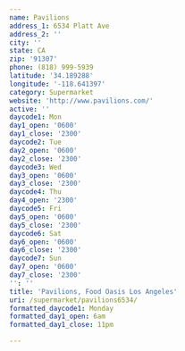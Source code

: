 ```yaml
---
name: Pavilions
address_1: 6534 Platt Ave
address_2: ''
city: ''
state: CA
zip: '91307'
phone: (818) 999-5939
latitude: '34.189288'
longitude: '-118.641397'
category: Supermarket
website: 'http://www.pavilions.com/'
active: ''
daycode1: Mon
day1_open: '0600'
day1_close: '2300'
daycode2: Tue
day2_open: '0600'
day2_close: '2300'
daycode3: Wed
day3_open: '0600'
day3_close: '2300'
daycode4: Thu
day4_open: '2300'
daycode5: Fri
day5_open: '0600'
day5_close: '2300'
daycode6: Sat
day6_open: '0600'
day6_close: '2300'
daycode7: Sun
day7_open: '0600'
day7_close: '2300'
'': ''
title: 'Pavilions, Food Oasis Los Angeles'
uri: /supermarket/pavilions6534/
formatted_daycode1: Monday
formatted_day1_open: 6am
formatted_day1_close: 11pm

---
```

